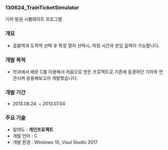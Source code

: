 ### 130624_TrainTicketSimulator
기차 발권 시뮬레이트 프로그램

### 개요
* 출발역과 도착역 선택 후 특정 열차 선택시, 여정 시간과 운임 출력이 가능합니다.
  
### 개발 목적
* 학과에서 배운 C를 이용해서 처음으로 만든 프로젝트로 기존에 동경하던 기차와 연관시켜 응용해보고자 개발했습니다.

### 개발 기간
* 2013.06.24. ~ 2013.07.04

### 주요 기술
* 참여도 : **개인프로젝트**
* 개발 언어 : C
* 개발 환경 : Windows 10, Visul Studio 2017
